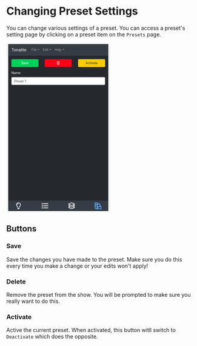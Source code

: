 # Changing Preset Settings

You can change various settings of a preset.
You can access a preset's setting page by clicking on a preset item on the `Presets` page.

![Preset settings page](../images/preset_settings.png)

## Buttons

### Save

Save the changes you have made to the preset. Make sure you do this every time you make a change or your edits won't apply!

### Delete

Remove the preset from the show. You will be prompted to make sure you really want to do this.

### Activate

Active the current preset. When activated, this button witll switch to `Deactivate` which does the opposite.